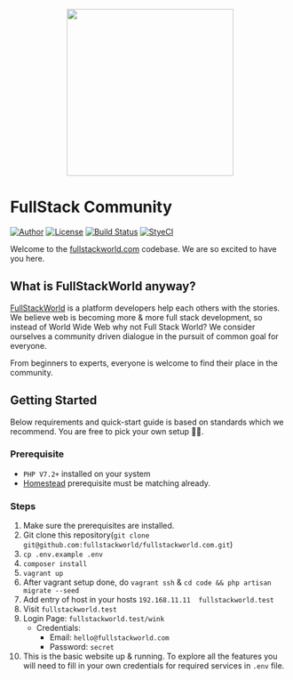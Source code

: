 <p align="center">
<img src="https://fullstackworld.com/img/logo/main.png" width="300px">
</p>



# FullStack Community

[![Author](http://img.shields.io/badge/author-@fullstack_world-blue.svg?style=flat-square)](https://twitter.com/fullstack_world)
[![License](https://img.shields.io/badge/license-MIT-brightgreen.svg?style=flat-square)](LICENSE.md)
[![Build Status](https://img.shields.io/travis/fullstackworld/fullstackworld.com/master.svg?style=flat-square)](https://travis-ci.org/fullstackworld/fullstackworld.com)
[![StyeCI](https://github.styleci.io/repos/188183391/shield)](https://github.styleci.io/repos/188183391/shield)

Welcome to the [fullstackworld.com](https://fullstackworld.com) codebase. We are so excited to have you here.

## What is FullStackWorld anyway?
[FullStackWorld](https://fullstackworld.com) is a platform developers help each others with the stories. We believe web is becoming more & more full stack development, so instead of World Wide Web why not Full Stack World? We consider ourselves a community driven dialogue in the pursuit of common goal for everyone.

From beginners to experts, everyone is welcome to find their place in the community.  


## Getting Started

Below requirements and quick-start guide is based on standards which we recommend. You are free to pick your own setup 👩‍💻.

### Prerequisite

- `PHP V7.2+` installed on your system
- [Homestead](https://laravel.com/docs/5.8/homestead#installation-and-setup) prerequisite must be matching already.

### Steps

1. Make sure the prerequisites are installed.
2. Git clone this repository(`git clone git@github.com:fullstackworld/fullstackworld.com.git`)
3. `cp .env.example .env`
4. `composer install`
5. `vagrant up`
6. After vagrant setup done, do `vagrant ssh` & `cd code && php artisan migrate --seed`
7. Add entry of host in your hosts `192.168.11.11  fullstackworld.test`
8. Visit `fullstackworld.test`
9. Login Page: `fullstackworld.test/wink`
    - Credentials:
        - Email: `hello@fullstackworld.com`
        - Password: `secret`
10. This is the basic website up & running. To explore all the features you will need to fill in your own credentials for required services in `.env` file.  
